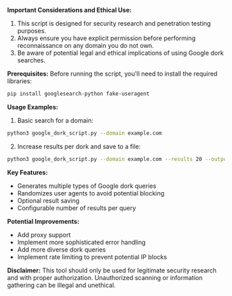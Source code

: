 **Important Considerations and Ethical Use:**
1. This script is designed for security research and penetration testing purposes.
2. Always ensure you have explicit permission before performing reconnaissance on any domain you do not own.
3. Be aware of potential legal and ethical implications of using Google dork searches.

**Prerequisites:**
Before running the script, you'll need to install the required libraries:
```bash
pip install googlesearch-python fake-useragent
```

**Usage Examples:**
1. Basic search for a domain:
```bash
python3 google_dork_script.py --domain example.com
```

2. Increase results per dork and save to a file:
```bash
python3 google_dork_script.py --domain example.com --results 20 --output results.txt
```

**Key Features:**
- Generates multiple types of Google dork queries
- Randomizes user agents to avoid potential blocking
- Optional result saving
- Configurable number of results per query

**Potential Improvements:**
- Add proxy support
- Implement more sophisticated error handling
- Add more diverse dork queries
- Implement rate limiting to prevent potential IP blocks

**Disclaimer:** This tool should only be used for legitimate security research and with proper authorization. Unauthorized scanning or information gathering can be illegal and unethical.
